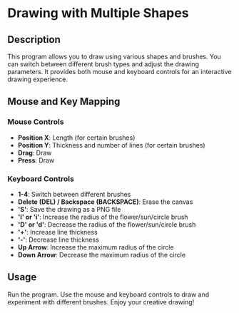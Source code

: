 # Drawing with Multiple Shapes
## Description

This program allows you to draw using various shapes and brushes. You can switch between different brush types and adjust the drawing parameters. It provides both mouse and keyboard controls for an interactive drawing experience.

## Mouse and Key Mapping

### Mouse Controls
- **Position X**: Length (for certain brushes)
- **Position Y**: Thickness and number of lines (for certain brushes)
- **Drag**: Draw
- **Press**: Draw

### Keyboard Controls
- **1-4**: Switch between different brushes
- **Delete (DEL) / Backspace (BACKSPACE)**: Erase the canvas
- **'S'**: Save the drawing as a PNG file
- **'I' or 'i'**: Increase the radius of the flower/sun/circle brush
- **'D' or 'd'**: Decrease the radius of the flower/sun/circle brush
- **'+'**: Increase line thickness
- **'-'**: Decrease line thickness
- **Up Arrow**: Increase the maximum radius of the circle
- **Down Arrow**: Decrease the maximum radius of the circle

## Usage
Run the program.
Use the mouse and keyboard controls to draw and experiment with different brushes.
Enjoy your creative drawing!





